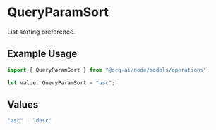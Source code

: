 # QueryParamSort

List sorting preference.

## Example Usage

```typescript
import { QueryParamSort } from "@orq-ai/node/models/operations";

let value: QueryParamSort = "asc";
```

## Values

```typescript
"asc" | "desc"
```